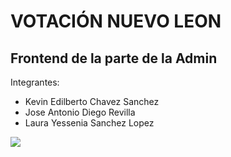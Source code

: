 # VOTACIÓN NUEVO LEON
## Frontend de la parte de la Admin

Integrantes:
- Kevin Edilberto Chavez Sanchez
- Jose Antonio Diego Revilla
- Laura Yessenia Sanchez Lopez

![](https://media.discordapp.net/attachments/825115444800258088/1060803228813496320/305438559_8212158235491263_429077239389043163_n.jpg)
